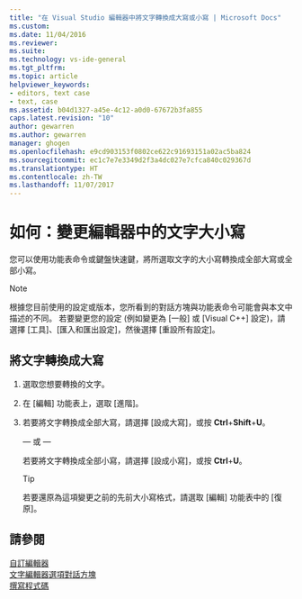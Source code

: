 ```yaml
---
title: "在 Visual Studio 編輯器中將文字轉換成大寫或小寫 | Microsoft Docs"
ms.custom: 
ms.date: 11/04/2016
ms.reviewer: 
ms.suite: 
ms.technology: vs-ide-general
ms.tgt_pltfrm: 
ms.topic: article
helpviewer_keywords:
- editors, text case
- text, case
ms.assetid: b04d1327-a45e-4c12-a0d0-67672b3fa855
caps.latest.revision: "10"
author: gewarren
ms.author: gewarren
manager: ghogen
ms.openlocfilehash: e9cd903153f0802ce622c91693151a02ac5ba824
ms.sourcegitcommit: ec1c7e7e3349d2f3a4dc027e7cfca840c029367d
ms.translationtype: HT
ms.contentlocale: zh-TW
ms.lasthandoff: 11/07/2017
---
```

# <a name="how-to-change-text-case-in-the-editor"></a>如何：變更編輯器中的文字大小寫
您可以使用功能表命令或鍵盤快速鍵，將所選取文字的大小寫轉換成全部大寫或全部小寫。  
  
> [!NOTE]
> 根據您目前使用的設定或版本，您所看到的對話方塊與功能表命令可能會與本文中描述的不同。 若要變更您的設定 (例如變更為 [一般] 或 [Visual C++] 設定)，請選擇 [工具]、[匯入和匯出設定]，然後選擇 [重設所有設定]。
  
## <a name="to-switch-text-to-upper-case"></a>將文字轉換成大寫  
  
1.  選取您想要轉換的文字。  
  
2.  在 [編輯] 功能表上，選取 [進階]。  
  
3.  若要將文字轉換成全部大寫，請選擇 [設成大寫]，或按 **Ctrl**+**Shift**+**U**。  
  
    — 或 —  
  
    若要將文字轉換成全部小寫，請選擇 [設成小寫]，或按 **Ctrl**+**U**。  
  
    > [!TIP]
    > 若要還原為這項變更之前的先前大小寫格式，請選取 [編輯] 功能表中的 [復原]。  
  
## <a name="see-also"></a>請參閱
[自訂編輯器](../ide/customizing-the-editor.md)   
[文字編輯器選項對話方塊](../ide/reference/text-editor-options-dialog-box.md)   
[撰寫程式碼](../ide/writing-code-in-the-code-and-text-editor.md)